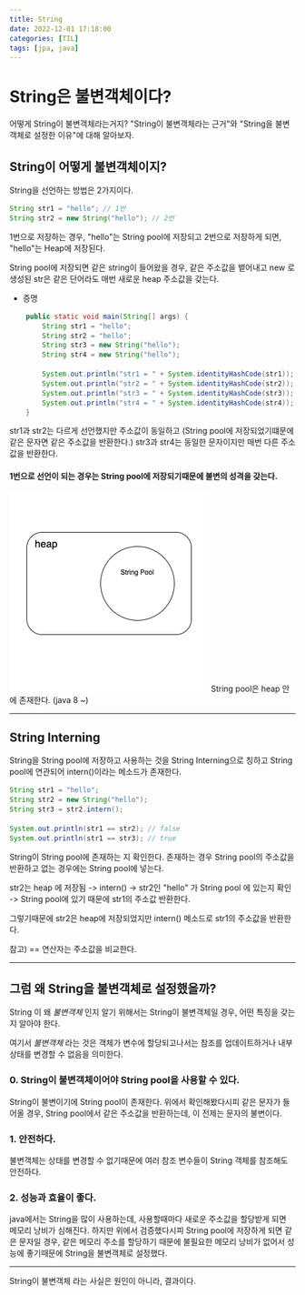 ```yaml
---
title: String
date: 2022-12-01 17:18:00
categories: [TIL]
tags: [jpa, java]  
---
```


# String은 불변객체이다?
어떻게 String이 불변객체라는거지?
"String이 불변객체라는 근거"와 "String을 불변객체로 설정한 이유"에 대해 알아보자.

## String이 어떻게 불변객체이지?
String을 선언하는 방법은 2가지이다.
```java
String str1 = "hello"; // 1번
String str2 = new String("hello"); // 2번
```

1번으로 저장하는 경우, "hello"는 String pool에 저장되고
2번으로 저장하게 되면, "hello"는 Heap에 저장된다.

String pool에 저장되면 같은 string이 들어왔을 경우, 같은 주소값을 뱉어내고 
new 로 생성된 str은 같은 단어라도 매번 새로운 heap 주소값을 갖는다. 

- 증명

```java
	public static void main(String[] args) {
		String str1 = "hello";
		String str2 = "hello";
		String str3 = new String("hello");
		String str4 = new String("hello");
		
		System.out.println("str1 = " + System.identityHashCode(str1)); // str1 = 1450495309
		System.out.println("str2 = " + System.identityHashCode(str2)); // str2 = 1450495309
		System.out.println("str3 = " + System.identityHashCode(str3)); // str3 = 1670782018
		System.out.println("str4 = " + System.identityHashCode(str4)); // str4 = 1706377736
	}

```

str1과 str2는 다르게 선언했지만 주소값이 동일하고 (String pool에 저장되었기떄문에 같은 문자면 같은 주소값을 반환한다.)
str3과 str4는 동일한 문자이지만 매번 다른 주소값을 반환한다.


#### 1번으로 선언이 되는 경우는 String pool에 저장되기때문에 불변의 성격을 갖는다. 

![img](/assets/img/stringpool.png)
String pool은 heap 안에 존재한다. (java 8 ~)

---

## String Interning
String을 String pool에 저장하고 사용하는 것을 String Interning으로 칭하고
String pool에 연관되어 intern()이라는 메소드가 존재한다.

```java
String str1 = "hello";
String str2 = new String("hello");
String str3 = str2.intern();

System.out.println(str1 == str2); // false
System.out.println(str1 == str3); // true
```

String이 String pool에 존재하는 지 확인한다.
존재하는 경우 String pool의 주소값을 반환하고 없는 경우에는 String pool에 넣는다. 

str2는 heap 에 저장됨 -> intern() -> str2인 "hello" 가 String pool 에 있는지 확인 -> String pool에 있기 때문에 str1의 주소값 반환한다.

그렇기때문에 str2은 heap에 저장되었지만 intern() 메소드로 str1의 주소값을 반환한다.

참고) == 연산자는 주소값을 비교한다.

---


## 그럼 왜 String을 불변객체로 설정했을까?
String 이 왜 *불변객체* 인지 알기 위해서는 String이 불변객체일 경우, 어떤 특징을 갖는지 알아야 한다.

여기서 *불변객체*  라는 것은 객체가 변수에 할당되고나서는 참조를 업데이트하거나 내부상태를 변경할 수 없음을 의미한다.

### 0. String이 불변객체이어야 String pool을 사용할 수 있다.
String이 불변이기에 String pool이 존재한다.
위에서 확인해봤다시피 같은 문자가 들어올 경우, String pool에서 같은 주소값을 반환하는데, 이 전제는 문자의 불변이다.

### 1. 안전하다.
불변객체는 상태를 변경할 수 없기때문에 여러 참조 변수들이 String 객체를 참조해도 안전하다.

### 2. 성능과 효율이 좋다.
java에서는 String을 많이 사용하는데, 사용할때마다 새로운 주소값을 할당받게 되면 메모리 낭비가 심해진다. 
하지만 위에서 검증했다시피 String pool에 저장하게 되면 같은 문자일 경우, 같은 메모리 주소를 할당하기 때문에 불필요한 메모리 낭비가 없어서 성능에 좋기때문에 String을 불변객체로 설정했다.

---

String이 불변객체 라는 사실은 원인이 아니라, 결과이다. 